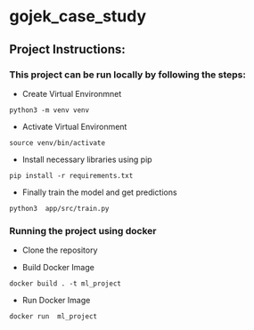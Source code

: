 # gojek_case_study

## Project Instructions:

### This project can be run locally by following the steps:

+ Create Virtual Environmnet
```
python3 -m venv venv
```
+ Activate Virtual Environment

```
source venv/bin/activate
```
+ Install necessary libraries using pip

```
pip install -r requirements.txt 
```

+ Finally train the model and get predictions
```
python3  app/src/train.py
```

### Running the project using docker  

+ Clone the repository 

+ Build Docker Image
```
docker build . -t ml_project
```
+ Run Docker Image
```
docker run  ml_project
```
```
